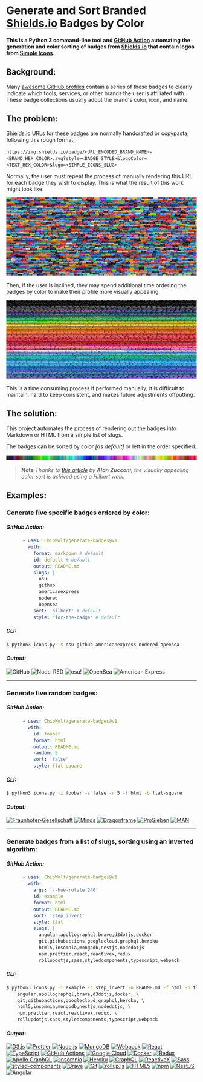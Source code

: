 # Generate and Sort Branded [Shields.io](https://shields.io) Badges by Color

**This is a Python 3 command-line tool and [GitHub Action](https://github.com/features/actions) automating the generation and color sorting of badges from [Shields.io](https://shields.io) that contain logos from [Simple Icons](https://simpleicons.org/).**

## Background:

Many [awesome GitHub profiles](https://github.com/abhisheknaiidu/awesome-github-profile-readme) contain a series of these badges to clearly indicate which tools, services, or other brands the user is affiliated with. These badge collections usually adopt the brand's color, icon, and name.

## The problem:

[Shields.io](https://shields.io) URLs for these badges are normally handcrafted or copypasta, following this rough format:

`https://img.shields.io/badge/<URL_ENCODED_BRAND_NAME>-<BRAND_HEX_COLOR>.svg?style=<BADGE_STYLE>&logoColor=<TEXT_HEX_COLOR>&logo=<SIMPLE_ICONS_SLUG>`

Normally, the user must repeat the process of manually rendering this URL for each badge they wish to display. This is what the result of this work might look like:

![Unsorted Badges](./.github/unsorted.png)

Then, if the user is inclined, they may spend additional time ordering the badges by color to make their profile more visually appealing:

![Sorted Badges](./.github/sorted.png)

This is a time consuming process if performed manually; it is difficult to maintain, hard to keep consistent, and makes future adjustments offputting.

## The solution:

This project automates the process of rendering out the badges into Markdown or HTML from a simple list of slugs.

The badges can be sorted by color _[as default]_ or left in the order specified.

![1D Hilbert sorted colors](./.github/hilbert.png)

> **Note**
> _Thanks to [this article](https://www.alanzucconi.com/2015/09/30/colour-sorting/) by **Alan Zucconi**, the visually appealing color sort is achived using a Hilbert walk._

## Examples:

### Generate five specific badges ordered by color:

#### _GitHub Action:_

```yaml
      - uses: ChipWolf/generate-badges@v1
        with:
          format: markdown # default
          id: default # default
          output: README.md
          slugs: |
            osu
            github
            americanexpress
            nodered
            opensea
          sort: 'hilbert' # default
          style: 'for-the-badge' # default
```

#### _CLI:_

```bash
$ python3 icons.py -s osu github americanexpress nodered opensea
```

#### _Output:_

<!-- start chipwolf/generate-badges default -->
![GitHub](https://img.shields.io/badge/GitHub-181717.svg?style=for-the-badge&logo=github&logoColor=white)
![Node-RED](https://img.shields.io/badge/Node--RED-8F0000.svg?style=for-the-badge&logo=nodered&logoColor=white)
![osu!](https://img.shields.io/badge/osu%21-FF66AA.svg?style=for-the-badge&logo=osu&logoColor=white)
![OpenSea](https://img.shields.io/badge/OpenSea-2081E2.svg?style=for-the-badge&logo=opensea&logoColor=white)
![American Express](https://img.shields.io/badge/American%20Express-2E77BC.svg?style=for-the-badge&logo=americanexpress&logoColor=white)
<!-- end chipwolf/generate-badges default -->

---

### Generate five random badges:

#### _GitHub Action:_

```yaml
      - uses: ChipWolf/generate-badges@v1
        with:
          id: foobar
          format: html
          output: README.md
          random: 5
          sort: 'false'
          style: flat-square
```

#### _CLI:_

```bash
$ python3 icons.py -i foobar -s false -r 5 -f html -b flat-square
```

#### _Output:_

<!-- start chipwolf/generate-badges foobar -->
<p>
  <a href="#"><img alt="Fraunhofer-Gesellschaft" src="https://img.shields.io/badge/Fraunhofer--Gesellschaft-179C7D.svg?style=flat-square&logo=fraunhofergesellschaft&logoColor=white"></a>
  <a href="#"><img alt="Minds" src="https://img.shields.io/badge/Minds-FED12F.svg?style=flat-square&logo=minds&logoColor=black"></a>
  <a href="#"><img alt="Dragonframe" src="https://img.shields.io/badge/Dragonframe-D4911E.svg?style=flat-square&logo=dragonframe&logoColor=white"></a>
  <a href="#"><img alt="ProSieben" src="https://img.shields.io/badge/ProSieben-E6000F.svg?style=flat-square&logo=prosieben&logoColor=white"></a>
  <a href="#"><img alt="MAN" src="https://img.shields.io/badge/MAN-E40045.svg?style=flat-square&logo=man&logoColor=white"></a>
</p>
<!-- end chipwolf/generate-badges foobar -->

---

### Generate badges from a list of slugs, sorting using an inverted algorithm:

#### _GitHub Action:_

```yaml
      - uses: ChipWolf/generate-badges@v1
        with:
          args: '--hue-rotate 240'
          id: example
          format: html
          output: README.md
          sort: 'step_invert'
          style: flat
          slugs: |
            angular,apollographql,brave,d3dotjs,docker
            git,githubactions,googlecloud,graphql,heroku
            html5,insomnia,mongodb,nestjs,nodedotjs
            npm,prettier,react,reactivex,redux
            rollupdotjs,sass,styledcomponents,typescript,webpack
```

#### _CLI:_

```bash
$ python3 icons.py -i example -c step_invert -o README.md -f html -b flat-square --hue-rotate 240 -s \
    angular,apollographql,brave,d3dotjs,docker, \
    git,githubactions,googlecloud,graphql,heroku, \
    html5,insomnia,mongodb,nestjs,nodedotjs, \
    npm,prettier,react,reactivex,redux, \
    rollupdotjs,sass,styledcomponents,typescript,webpack
```

#### _Output:_

<!-- start chipwolf/generate-badges example -->
<p>
  <a href="#"><img alt="D3.js" src="https://img.shields.io/badge/D3.js-F9A03C.svg?style=flat-square&logo=d3dotjs&logoColor=white"></a>
  <a href="#"><img alt="Prettier" src="https://img.shields.io/badge/Prettier-F7B93E.svg?style=flat-square&logo=prettier&logoColor=black"></a>
  <a href="#"><img alt="Node.js" src="https://img.shields.io/badge/Node.js-339933.svg?style=flat-square&logo=nodedotjs&logoColor=white"></a>
  <a href="#"><img alt="MongoDB" src="https://img.shields.io/badge/MongoDB-47A248.svg?style=flat-square&logo=mongodb&logoColor=white"></a>
  <a href="#"><img alt="Webpack" src="https://img.shields.io/badge/Webpack-8DD6F9.svg?style=flat-square&logo=webpack&logoColor=black"></a>
  <a href="#"><img alt="React" src="https://img.shields.io/badge/React-61DAFB.svg?style=flat-square&logo=react&logoColor=black"></a>
  <a href="#"><img alt="TypeScript" src="https://img.shields.io/badge/TypeScript-3178C6.svg?style=flat-square&logo=typescript&logoColor=white"></a>
  <a href="#"><img alt="GitHub Actions" src="https://img.shields.io/badge/GitHub%20Actions-2088FF.svg?style=flat-square&logo=githubactions&logoColor=white"></a>
  <a href="#"><img alt="Google Cloud" src="https://img.shields.io/badge/Google%20Cloud-4285F4.svg?style=flat-square&logo=googlecloud&logoColor=white"></a>
  <a href="#"><img alt="Docker" src="https://img.shields.io/badge/Docker-2496ED.svg?style=flat-square&logo=docker&logoColor=white"></a>
  <a href="#"><img alt="Redux" src="https://img.shields.io/badge/Redux-764ABC.svg?style=flat-square&logo=redux&logoColor=white"></a>
  <a href="#"><img alt="Apollo GraphQL" src="https://img.shields.io/badge/Apollo%20GraphQL-311C87.svg?style=flat-square&logo=apollographql&logoColor=white"></a>
  <a href="#"><img alt="Insomnia" src="https://img.shields.io/badge/Insomnia-4000BF.svg?style=flat-square&logo=insomnia&logoColor=white"></a>
  <a href="#"><img alt="Heroku" src="https://img.shields.io/badge/Heroku-430098.svg?style=flat-square&logo=heroku&logoColor=white"></a>
  <a href="#"><img alt="GraphQL" src="https://img.shields.io/badge/GraphQL-E10098.svg?style=flat-square&logo=graphql&logoColor=white"></a>
  <a href="#"><img alt="ReactiveX" src="https://img.shields.io/badge/ReactiveX-B7178C.svg?style=flat-square&logo=reactivex&logoColor=white"></a>
  <a href="#"><img alt="Sass" src="https://img.shields.io/badge/Sass-CC6699.svg?style=flat-square&logo=sass&logoColor=white"></a>
  <a href="#"><img alt="styled-components" src="https://img.shields.io/badge/styled--components-DB7093.svg?style=flat-square&logo=styledcomponents&logoColor=white"></a>
  <a href="#"><img alt="Brave" src="https://img.shields.io/badge/Brave-FB542B.svg?style=flat-square&logo=brave&logoColor=white"></a>
  <a href="#"><img alt="Git" src="https://img.shields.io/badge/Git-F05032.svg?style=flat-square&logo=git&logoColor=white"></a>
  <a href="#"><img alt="rollup.js" src="https://img.shields.io/badge/rollup.js-EC4A3F.svg?style=flat-square&logo=rollupdotjs&logoColor=white"></a>
  <a href="#"><img alt="HTML5" src="https://img.shields.io/badge/HTML5-E34F26.svg?style=flat-square&logo=html5&logoColor=white"></a>
  <a href="#"><img alt="npm" src="https://img.shields.io/badge/npm-CB3837.svg?style=flat-square&logo=npm&logoColor=white"></a>
  <a href="#"><img alt="NestJS" src="https://img.shields.io/badge/NestJS-E0234E.svg?style=flat-square&logo=nestjs&logoColor=white"></a>
  <a href="#"><img alt="Angular" src="https://img.shields.io/badge/Angular-DD0031.svg?style=flat-square&logo=angular&logoColor=white"></a>
</p>
<!-- end chipwolf/generate-badges example -->
